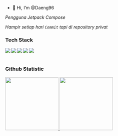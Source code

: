 - 👋 Hi, I’m @Daeng96

*Pengguna Jetpack Compose*

*Hampir setiap hari `Commit` tapi di repository privat*

### Tech Stack
  <img align="left" src="https://img.shields.io/badge/git-%23F05033.svg?logo=git&logoColor=white"/>
  <img align="left" src="https://img.shields.io/badge/Android-3DDC84?logo=android&logoColor=white" />
  <img align="left" src="https://img.shields.io/badge/java-%23ED8B00.svg?logo=java&logoColor=white"/>
  <img align="left" src="https://img.shields.io/badge/kotlin-%230095D5.svg?logo=kotlin&logoColor=white"/>
  <img align="left" src="https://img.shields.io/badge/IntelliJIDEA-000000.svg?logo=intellij-idea&logoColor=white"/>
<br><br>

### Github Statistic
<p align="left">
<a href="https://github.com/Daeng96">
<img height="170em" src="https://github-readme-stats.vercel.app/api/top-langs/?username=Daeng96&layout=compact"/>

<img height="170em" src="https://github-readme-stats-eight-theta.vercel.app/api?username=Daeng96&show_icons=true&theme=radical&include_all_commits=true&count_private=true"/>
</a>
</p>

